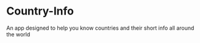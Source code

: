 # Country-Info
An app designed to help you know countries and their short info all around the world
